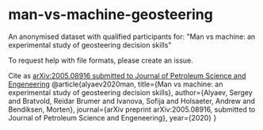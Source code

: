 # man-vs-machine-geosteering
An anonymised dataset with qualified participants for: "Man vs machine: an experimental study of geosteering decision skills"

To request help with file formats, please create an issue.

Cite as [arXiv:2005.08916 submitted to Journal of Petroleum Science and Engeneering](https://arxiv.org/abs/2005.08916)
@article{alyaev2020man,
  title={Man vs machine: an experimental study of geosteering decision skills},
  author={Alyaev, Sergey and Bratvold, Reidar Brumer and Ivanova, Sofija and Holsaeter, Andrew and Bendiksen, Morten},
  journal={arXiv preprint arXiv:2005.08916, submitted to Journal of Petroleum Science and Engeneering},
  year={2020}
}
